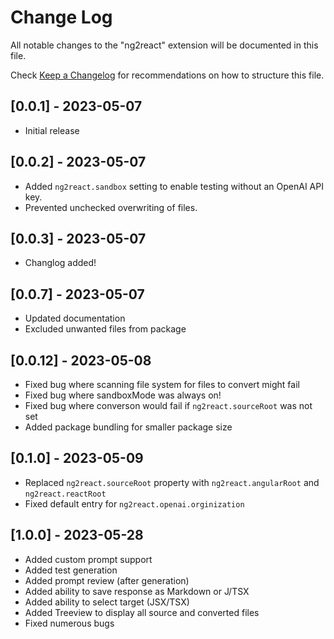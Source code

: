 # Change Log

All notable changes to the "ng2react" extension will be documented in this file.

Check [Keep a Changelog](http://keepachangelog.com/) for recommendations on how to structure this file.

## [0.0.1] - 2023-05-07

- Initial release

## [0.0.2] - 2023-05-07

- Added `ng2react.sandbox` setting to enable testing without an OpenAI API key.
- Prevented unchecked overwriting of files.

## [0.0.3] - 2023-05-07

- Changlog added!

## [0.0.7] - 2023-05-07

- Updated documentation
- Excluded unwanted files from package

## [0.0.12] - 2023-05-08

- Fixed bug where scanning file system for files to convert might fail
- Fixed bug where sandboxMode was always on!
- Fixed bug where converson would fail if `ng2react.sourceRoot` was not set
- Added package bundling for smaller package size

## [0.1.0] - 2023-05-09

- Replaced `ng2react.sourceRoot` property with `ng2react.angularRoot` and `ng2react.reactRoot`
- Fixed default entry for `ng2react.openai.orginization`

## [1.0.0] - 2023-05-28

- Added custom prompt support
- Added test generation
- Added prompt review (after generation)
- Added ability to save response as Markdown or J/TSX
- Added ability to select target (JSX/TSX)
- Added Treeview to display all source and converted files
- Fixed numerous bugs
